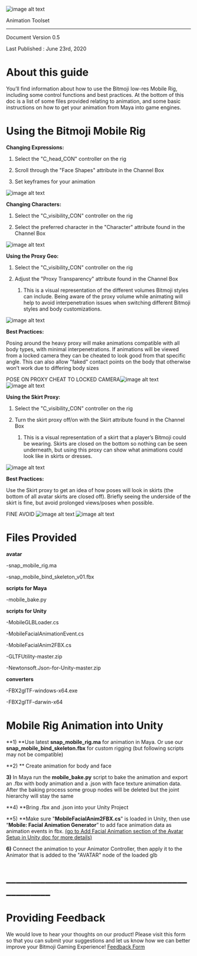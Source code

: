 ![image alt text](image_0.png)

Animation Toolset 

* * *


Document Version 0.5

Last Published : June 23rd, 2020

# About this guide

You’ll find information about how to use the Bitmoji low-res Mobile Rig, including some control functions and best practices.  At the bottom of this doc is a list of some files provided relating to animation,  and some basic instructions on how to get your animation from Maya into game engines.

# Using the Bitmoji Mobile Rig

**Changing Expressions:**

1. Select the "C_head_CON" controller on the rig

2. Scroll through the "Face Shapes" attribute in the Channel Box

3. Set keyframes for your animation

	

![image alt text](image_1.gif)

**Changing Characters:**

1. Select the "C_visibility_CON" controller on the rig

2. Select the preferred character in the "Character" attribute found in the Channel Box

![image alt text](image_2.gif)

**Using the Proxy Geo:**

1. Select the "C_visibility_CON" controller on the rig

2. Adjust the "Proxy Transparency" attribute found in the Channel Box

    1. This is a visual representation of the different volumes Bitmoji styles can include. Being aware of the proxy volume while animating will help to avoid interpenetration issues when switching different Bitmoji styles and body customizations.

![image alt text](image_3.gif)

**Best Practices:**

Posing around the heavy proxy will make animations compatible with all body types, with minimal interpenetrations.  If animations will be viewed from a locked camera they can be cheated to look good from that specific angle.  This can also allow "faked" contact points on the body that otherwise won’t work due to differing body sizes

 POSE ON PROXY                                           CHEAT TO LOCKED CAMERA![image alt text](image_4.gif)                      ![image alt text](image_5.gif)

**Using the Skirt Proxy:**

1. Select the "C_visibility_CON" controller on the rig

2. Turn the skirt proxy off/on with the Skirt attribute found in the Channel Box

    1. This is a visual representation of a skirt that a player’s Bitmoji could be wearing.  Skirts are closed on the bottom so nothing can be seen underneath, but using this proxy can show what animations could look like in skirts or dresses.

![image alt text](image_6.gif)

**Best Practices:**

Use the Skirt proxy to get an idea of how poses will look in skirts (the bottom of all avatar skirts are closed off).  Briefly seeing the underside of the skirt is fine, but avoid prolonged views/poses when possible.

 FINE                                                                                   AVOID                       ![image alt text](image_7.gif)              ![image alt text](image_8.gif)

# Files Provided

**avatar**

-snap_mobile_rig.ma 

-snap_mobile_bind_skeleton_v01.fbx

**scripts for Maya**

-mobile_bake.py 

**scripts for Unity**

-MobileGLBLoader.cs

-MobileFacialAnimationEvent.cs

-MobileFacialAnim2FBX.cs

-GLTFUtility-master.zip

-Newtonsoft.Json-for-Unity-master.zip

**converters**

-FBX2glTF-windows-x64.exe

-FBX2glTF-darwin-x64

# Mobile Rig Animation into Unity

**1)  **Use latest **snap_mobile_rig.ma**​ for animation in Maya.  Or use our **snap_mobile_bind_skeleton.fbx** for custom rigging (but following scripts may not be compatible)

**2) ** Create animation for body and face

**3)**  In Maya run the **mobile_bake.py** script to bake the animation and export an .fbx with body animation and a .json with face texture animation data.  After the baking process some group nodes will be deleted but the joint hierarchy will stay the same

**4)  **Bring .fbx and .json into your Unity Project

**5)  **Make sure "**MobileFacialAnim2FBX.cs**" is loaded in Unity, then use “**Mobile: Facial Animation Generator**” to add face animation data as animation events in fbx. [(go to Add Facial Animation section of the Avatar Setup in Unity doc for more details)](https://docs.google.com/document/d/1BcUCn2HWBcxOG-wtaF9on-INb-v4GDdTSoUv0X4cGfQ/edit#)

**6)**  Connect the animation to your Animator Controller, then apply it to the Animator that is added to the "AVATAR" node of the loaded glb

# ______________________________________________

# Providing Feedback			

We would love to hear your thoughts on our product! Please visit this form so that you can submit your suggestions and let us know how we can better improve your Bitmoji Gaming Experience! [Feedback Form](https://forms.gle/48xjwZPUazYGrBZu5) 

	

